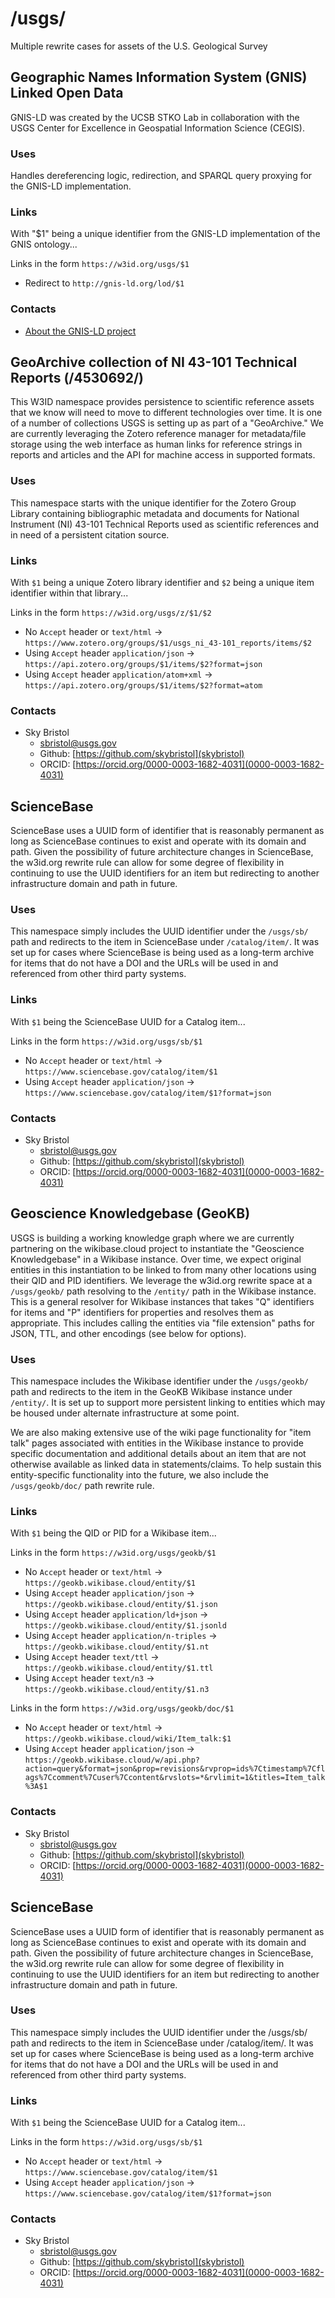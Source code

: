 # /usgs/
Multiple rewrite cases for assets of the U.S. Geological Survey

## Geographic Names Information System (GNIS) Linked Open Data
GNIS-LD was created by the UCSB STKO Lab in collaboration with the USGS Center for Excellence in Geospatial Information Science (CEGIS).

### Uses
Handles dereferencing logic, redirection, and SPARQL query proxying for the GNIS-LD implementation.

### Links
With "$1" being a unique identifier from the GNIS-LD implementation of the GNIS ontology...

Links in the form `https://w3id.org/usgs/$1`
* Redirect to `http://gnis-ld.org/lod/$1`

### Contacts
* [About the GNIS-LD project](https://gnis-ld.org/about)

## GeoArchive collection of NI 43-101 Technical Reports (/4530692/)
This W3ID namespace provides persistence to scientific reference assets that we know will need to move to different technologies over time. It is one of a number of collections USGS is setting up as part of a "GeoArchive." We are currently leveraging the Zotero reference manager for metadata/file storage using the web interface as human links for reference strings in reports and articles and the API for machine access in supported formats.

### Uses
This namespace starts with the unique identifier for the Zotero Group Library containing bibliographic metadata and documents for  National Instrument (NI) 43-101 Technical Reports used as scientific references and in need of a persistent citation source.

### Links
With `$1` being a unique Zotero library identifier and `$2` being a unique item identifier within that library...

Links in the form `https://w3id.org/usgs/z/$1/$2`
* No `Accept` header or `text/html` -> `https://www.zotero.org/groups/$1/usgs_ni_43-101_reports/items/$2`
* Using `Accept` header `application/json` -> `https://api.zotero.org/groups/$1/items/$2?format=json`
* Using `Accept` header `application/atom+xml` -> `https://api.zotero.org/groups/$1/items/$2?format=atom`

### Contacts
* Sky Bristol
  * sbristol@usgs.gov
  * Github: [https://github.com/skybristol](skybristol)
  * ORCID: [https://orcid.org/0000-0003-1682-4031](0000-0003-1682-4031)

## ScienceBase
ScienceBase uses a UUID form of identifier that is reasonably permanent as long as ScienceBase continues to exist and operate with its domain and path. Given the possibility of future architecture changes in ScienceBase, the w3id.org rewrite rule can allow for some degree of flexibility in continuing to use the UUID identifiers for an item but redirecting to another infrastructure domain and path in future.

### Uses
This namespace simply includes the UUID identifier under the `/usgs/sb/` path and redirects to the item in ScienceBase under `/catalog/item/`. It was set up for cases where ScienceBase is being used as a long-term archive for items that do not have a DOI and the URLs will be used in and referenced from other third party systems.

### Links
With `$1` being the ScienceBase UUID for a Catalog item...

Links in the form `https://w3id.org/usgs/sb/$1`
* No `Accept` header or `text/html` -> `https://www.sciencebase.gov/catalog/item/$1`
* Using `Accept` header `application/json` -> `https://www.sciencebase.gov/catalog/item/$1?format=json`

### Contacts
* Sky Bristol
  * sbristol@usgs.gov
  * Github: [https://github.com/skybristol](skybristol)
  * ORCID: [https://orcid.org/0000-0003-1682-4031](0000-0003-1682-4031)

## Geoscience Knowledgebase (GeoKB)
USGS is building a working knowledge graph where we are currently partnering on the wikibase.cloud project to instantiate the "Geoscience Knowledgebase" in a Wikibase instance. Over time, we expect original entities in this instantiation to be linked to from many other locations using their QID and PID identifiers. We leverage the w3id.org rewrite space at a `/usgs/geokb/` path resolving to the `/entity/` path in the Wikibase instance. This is a general resolver for Wikibase instances that takes "Q" identifiers for items and "P" identifiers for properties and resolves them as appropriate. This includes calling the entities via "file extension" paths for JSON, TTL, and other encodings (see below for options).

### Uses
This namespace includes the Wikibase identifier under the `/usgs/geokb/` path and redirects to the item in the GeoKB Wikibase instance under `/entity/`. It is set up to support more persistent linking to entities which may be housed under alternate infrastructure at some point.

We are also making extensive use of the wiki page functionality for "item talk" pages associated with entities in the Wikibase instance to provide specific documentation and additional details about an item that are not otherwise available as linked data in statements/claims. To help sustain this entity-specific functionality into the future, we also include the `/usgs/geokb/doc/` path rewrite rule.

### Links
With `$1` being the QID or PID for a Wikibase item...

Links in the form `https://w3id.org/usgs/geokb/$1`
* No `Accept` header or `text/html` -> `https://geokb.wikibase.cloud/entity/$1`
* Using `Accept` header `application/json` -> `https://geokb.wikibase.cloud/entity/$1.json`
* Using `Accept` header `application/ld+json` -> `https://geokb.wikibase.cloud/entity/$1.jsonld`
* Using `Accept` header `application/n-triples` -> `https://geokb.wikibase.cloud/entity/$1.nt`
* Using `Accept` header `text/ttl` -> `https://geokb.wikibase.cloud/entity/$1.ttl`
* Using `Accept` header `text/n3` -> `https://geokb.wikibase.cloud/entity/$1.n3`

Links in the form `https://w3id.org/usgs/geokb/doc/$1`
* No `Accept` header or `text/html` -> `https://geokb.wikibase.cloud/wiki/Item_talk:$1`
* Using `Accept` header `application/json` -> `https://geokb.wikibase.cloud/w/api.php?action=query&format=json&prop=revisions&rvprop=ids%7Ctimestamp%7Cflags%7Ccomment%7Cuser%7Ccontent&rvslots=*&rvlimit=1&titles=Item_talk%3A$1`

### Contacts
* Sky Bristol
  * sbristol@usgs.gov
  * Github: [https://github.com/skybristol](skybristol)
  * ORCID: [https://orcid.org/0000-0003-1682-4031](0000-0003-1682-4031)

## ScienceBase
ScienceBase uses a UUID form of identifier that is reasonably permanent as long as ScienceBase continues to exist and operate with its domain and path. Given the possibility of future architecture changes in ScienceBase, the w3id.org rewrite rule can allow for some degree of flexibility in continuing to use the UUID identifiers for an item but redirecting to another infrastructure domain and path in future.

### Uses
This namespace simply includes the UUID identifier under the /usgs/sb/ path and redirects to the item in ScienceBase under /catalog/item/. It was set up for cases where ScienceBase is being used as a long-term archive for items that do not have a DOI and the URLs will be used in and referenced from other third party systems.

### Links
With `$1` being the ScienceBase UUID for a Catalog item...

Links in the form `https://w3id.org/usgs/sb/$1`
* No `Accept` header or `text/html` -> `https://www.sciencebase.gov/catalog/item/$1`
* Using `Accept` header `application/json` -> `https://www.sciencebase.gov/catalog/item/$1?format=json`

### Contacts

* Sky Bristol
  * sbristol@usgs.gov
  * Github: [https://github.com/skybristol](skybristol)
  * ORCID: [https://orcid.org/0000-0003-1682-4031](0000-0003-1682-4031)
